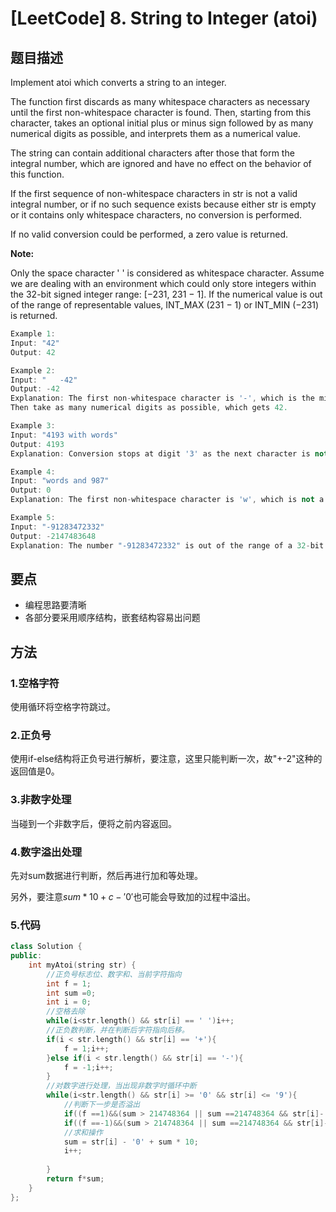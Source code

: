 # [LeetCode] 8. String to Integer (atoi)

## 题目描述

Implement atoi which converts a string to an integer.

The function first discards as many whitespace characters as necessary until the first non-whitespace character is found. Then, starting from this character, takes an optional initial plus or minus sign followed by as many numerical digits as possible, and interprets them as a numerical value.

The string can contain additional characters after those that form the integral number, which are ignored and have no effect on the behavior of this function.

If the first sequence of non-whitespace characters in str is not a valid integral number, or if no such sequence exists because either str is empty or it contains only whitespace characters, no conversion is performed.

If no valid conversion could be performed, a zero value is returned.

**Note:**

Only the space character ' ' is considered as whitespace character.
Assume we are dealing with an environment which could only store integers within the 32-bit signed integer range: [−231,  231 − 1]. If the numerical value is out of the range of representable values, INT_MAX (231 − 1) or INT_MIN (−231) is returned.

```C++
Example 1:
Input: "42"
Output: 42

Example 2:
Input: "   -42"
Output: -42
Explanation: The first non-whitespace character is '-', which is the minus sign.
Then take as many numerical digits as possible, which gets 42.

Example 3:
Input: "4193 with words"
Output: 4193
Explanation: Conversion stops at digit '3' as the next character is not a numerical digit.

Example 4:
Input: "words and 987"
Output: 0
Explanation: The first non-whitespace character is 'w', which is not a numerical digit or a +/- sign. Therefore no valid conversion could be performed.

Example 5:
Input: "-91283472332"
Output: -2147483648
Explanation: The number "-91283472332" is out of the range of a 32-bit signed integer.Thefore INT_MIN (−231) is returned.
```

## 要点

* 编程思路要清晰
* 各部分要采用顺序结构，嵌套结构容易出问题

## 方法

### 1.空格字符

使用循环将空格字符跳过。

### 2.正负号

使用if-else结构将正负号进行解析，要注意，这里只能判断一次，故"+-2"这种的返回值是0。

### 3.非数字处理

当碰到一个非数字后，便将之前内容返回。

### 4.数字溢出处理

先对sum数据进行判断，然后再进行加和等处理。

另外，要注意$sum*10 + c - '0'$也可能会导致加的过程中溢出。

### 5.代码

```C++
class Solution {
public:
    int myAtoi(string str) {
        //正负号标志位、数字和、当前字符指向
        int f = 1;
        int sum =0;
        int i = 0;
        //空格去除
        while(i<str.length() && str[i] == ' ')i++;
        //正负数判断，并在判断后字符指向后移。
        if(i < str.length() && str[i] == '+'){
            f = 1;i++;
        }else if(i < str.length() && str[i] == '-'){
            f = -1;i++;
        }
        //对数字进行处理，当出现非数字时循环中断
        while(i<str.length() && str[i] >= '0' && str[i] <= '9'){
            //判断下一步是否溢出
            if((f ==1)&&(sum > 214748364 || sum ==214748364 && str[i]-'0'>=8)) return INT_MAX;
            if((f ==-1)&&(sum > 214748364 || sum ==214748364 && str[i]-'0'>=8)) return INT_MIN;
            //求和操作
            sum = str[i] - '0' + sum * 10;
            i++;
            
        }
        return f*sum;
    }
};
```
